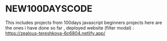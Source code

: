# NEW100DAYSCODE
This includes projects from 100days javascript beginners projects
here are the ones i have done so far ,
deployed website (filter modal) :  https://zealous-tereshkova-6c6804.netlify.app/
